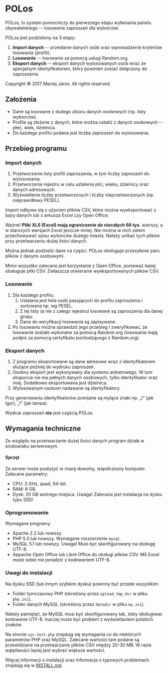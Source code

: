 POLos
=====

POLos, to system pomocniczy do pierwszego etapu wyłaniania panelu obywatelskiego -- losowania zaproszeń dla wyborców.

POLos jest podzielony na 3 etapy:
1. **Import danych** -- przesłanie danych osób oraz wprowadzenie kryteriów losowania (profili).
2. **Losowanie** -- losowanie za pomocą usługi Random.org.
3. **Eksport danych** -- eksport danych wylosowanych osób wraz ze specjalnym identyfikatorem, który powinien zostać dołączony do zaproszenia.

Copyright &copy; 2017 Maciej Jaros. All rights reserved.

Założenia
---------

* Dane są losowane z dużego zbioru danych osobowych (np. listy wyborców).
* Profile są złożone z danych, które można ustalić z danych osobowych -- płeć, wiek, dzielnica.
* Do każdego profilu podana jest liczba zaproszeń do wylosowania.  

Przebieg programu
-----------------

### Import danych ###

1. Przetworzenie listy profili zaproszenia, w tym liczby zaproszeń do wylosowania.
2. Przetworzenie rejestru w celu ustalenia płci, wieku, dzielnicy oraz danych adresowych.
3. Wyświetlenie liczby przetworzonych i liczby nieprzetworzonych (np. nieprawidłowy PESEL).

Import odbywa się z użyciem plików CSV, które można wyeksportować z bazy danych lub z arkusza Excel czy Open Office.

Ważne! **Pliki XLS (Excel) mają ograniczenie do niecałych 66 tys**. wierszy, a w starszych wersjach Excel jeszcze mniej. Nie można w nich zatem przechowywać spisu wyborców dużego miasta. Należy unikać tych plików przy przetwarzaniu dużej ilości danych.

Można jednak podzielić dane na części. POLos obsługuje przesyłanie paru plików z danymi osobowymi.

Mimo wszystko zalecane jest korzystanie z Open Office, ponieważ lepiej obsługuje pliki CSV. Zwłaszcza otwieranie wyeksportowanych plików CSV.

### Losowanie ###

1. Dla każdego profilu:
	1. Ustalana jest lista osób pasujących do profilu zaproszenia i sortowana np. wg PESEL.
	2. Z tej listy (a nie z całego rejestru) losowane są zaproszenia dla danej grupy.
	3. Dane do weryfikacji losowania są zapisywane.
2. Po losowaniu można sprawdzić jego przebieg i zweryfikować, że losowanie zostało wykonane za pomocą Random.org (losowania mają podpis za pomocą certyfikatu pochodzącego z Random.org).

### Eksport danych ###

1. Z programu eksportowane są dane adresowe wraz z identyfikatorem służące później do wydruku zaproszeń.
2. Osobny eksport jest wykonywany dla systemu ankietowego. W tym eksporcie nie ma pełnych danych osobowych, tylko identyfikator oraz imię. Dodatkowo eksportowana jest dzielnica.
3. Wylosowanym osobom nadawane są identyfikatory.

Przy generowaniu identyfikatorów pomijane są mylące znaki np. „I” (jak Igor), „l” (jak lampa).

Wydruk zaproszeń **nie** jest częścią POLos.

Wymagania techniczne
--------------------

Ze względu na przetwarzanie dużej ilości danych program działa w środowisku serwerowym.

#### Sprzęt ####

Za serwer może posłużyć w miarę dowolny, współczesny komputer. Zalecane parametry:
* CPU: 3 GHz, quad, 64-bit.
* RAM: 8 GB.
* Dysk: 20 GB wolnego miejsca. Uwaga! Zalecana jest instalacja na dysku typu SSD!

### Oprogramowanie ###

Wymagane programy:
* Apache 2.2 lub nowszy.
* PHP 5.3 lub nowszy. Wymagane rozszerzenie `mysql`.
* MySQL 5.1 lub nowszy. Uwaga! Musi być skonfigurowany na obsługę UTF-8.
* Appache Open Office lub Libre Office do obsługi plików CSV. MS Excel może sobie nie poradzić z kodowaniem UTF-8.

### Uwagi do instalacji ###

Na dysku SSD (lub innym szybkim dysku) powinny być przede wszystkim:
* Folder tymczasowy PHP (określony przez `upload_tmp_dir` w pliku `php.ini`).
* Folder danych MySQL (określony przez `datadir` w pliku `my.ini`).

Należy pamiętać, że MySQL musi być skonfigurowany tak, żeby obsługiwać kodowanie UTF-8. Inaczej może być problem z wyświetlaniem polskich znaków.

Na stronie `sys-test.php` znajdują się wymagania co do niektórych parametrów PHP oraz MySQL. Zalecane wartości tam podane są przewidziane na przetwarzanie plików CSV między 20-30 MB. W razie wątpliwości lepiej jest wybrać większe wartości.

Więcej informacji o instalacji oraz informacje o typowych problemach znajdują się w [INSTALL.md](INSTALL.md).
